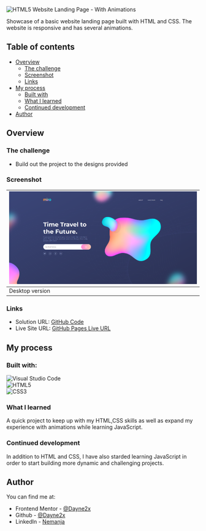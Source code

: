 ![HTML5](https://img.shields.io/badge/html5-%23E34F26.svg?style=for-the-badge&logo=html5&logoColor=white) Website Landing Page - With Animations

Showcase of a basic website landing page built with HTML and CSS. The website is responsive and has several animations. 

## Table of contents

- [Overview](#overview)
  - [The challenge](#the-challenge)
  - [Screenshot](#screenshot)
  - [Links](#links)
- [My process](#my-process)
  - [Built with](#built-with)
  - [What I learned](#what-i-learned)
  - [Continued development](#continued-development)
- [Author](#author)

## Overview

### The challenge

- Build out the project to the designs provided

### Screenshot
| ![](./design/design.png)      |
| ------------------------------|
| Desktop version               |

### Links

- Solution URL: [GitHub Code](https://github.com/Dayne2x/Social-Proof-Section)
- Live Site URL: [GitHub Pages Live URL](https://dayne2x.github.io/Testimonials-Grid-Section/)

## My process

### Built with:

![Visual Studio Code](https://img.shields.io/badge/Visual%20Studio%20Code-0078d7.svg?style=for-the-badge&logo=visual-studio-code&logoColor=white) <br>
![HTML5](https://img.shields.io/badge/html5-%23E34F26.svg?style=for-the-badge&logo=html5&logoColor=white) <br>
![CSS3](https://img.shields.io/badge/css3-%231572B6.svg?style=for-the-badge&logo=css3&logoColor=white) <br>



### What I learned

A quick project to keep up with my HTML,CSS skills as well as expand my experience with animations while learning JavaScript.


### Continued development

In addition to HTML and CSS, I have also starded learning JavaScript in order to start building more dynamic and challenging projects.



## Author
You can find me at:

- Frontend Mentor - [@Dayne2x](https://www.frontendmentor.io/profile/Dayne2x)
- Github - [@Dayne2x](https://github.com/Dayne2x)
- LinkedIn - [Nemanja](https://www.linkedin.com/in/nemanjadayne/)
